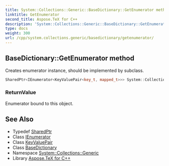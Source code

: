 ```yaml
---
title: System::Collections::Generic::BaseDictionary::GetEnumerator method
linktitle: GetEnumerator
second_title: Aspose.TeX for C++
description: 'System::Collections::Generic::BaseDictionary::GetEnumerator method. Creates enumerator instance, should be implemented by subclass in C++.'
type: docs
weight: 300
url: /cpp/system.collections.generic/basedictionary/getenumerator/
---
```

## BaseDictionary::GetEnumerator method


Creates enumerator instance, should be implemented by subclass.

```cpp
SharedPtr<IEnumerator<KeyValuePair<key_t, mapped_t>>> System::Collections::Generic::BaseDictionary<Map>::GetEnumerator() override=0
```


### ReturnValue

Enumerator bound to this object.

## See Also

* Typedef [SharedPtr](../../../system/sharedptr/)
* Class [IEnumerator](../../ienumerator/)
* Class [KeyValuePair](../../keyvaluepair/)
* Class [BaseDictionary](../)
* Namespace [System::Collections::Generic](../../)
* Library [Aspose.TeX for C++](../../../)
